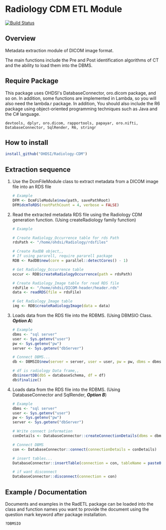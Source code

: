 # Radiology CDM ETL Module

[![Build Status](https://travis-ci.com/OHDSI/Radiology-CDM.svg?branch=master)](https://travis-ci.com/OHDSI/Radiology-CDM)



## Overview

Metadata extraction module of DICOM image format.

The main functions include the Pre and Post identification algorithms of CT and the ability to load them into the DBMS.

 

## Require Package

This package uses OHDSI's DatabaseConnector, oro.dicom package, and so on. In addition, some functions are implemented in Lambda, so you will also need the lambda.r package. In addition, You should also include the R6 package using object-oriented programming techniques such as Java and the C# language.

```
devtools, dplyr, oro.dicom, rapportools, papayar, oro.nifti, DatabaseConnector, SqlRender, R6, stringr
```



## How to install

```R
install_github("OHDSI/Radiology-CDM")
```



## Extraction sequence

1. Use the DcmFileModule class to extract metadata from a DICOM image file into an RDS file

   ```R
   # Example
   DFM <- DcmFileModule$new(path, savePathRoot)
   DFM$dcmToRDS(rootPathCount = 4, verbose = FALSE)
   ```

2. Read the extracted metadata RDS file using the Radiology CDM generation function. 
   (Using createRadiology family function)

   ```R
   # Example 
   
   # Create Radiology_Occurrence table for rds Path
   rdsPath <- "/home/ohdsi/Radiology/rdsfiles"
   
   # Create RadDB object,,
   # If using pararell, require pararell package
   RDB <- RadDB$new(core = parallel::detectCores() - 1)
   
   # Get Radiology_Occurrence table
   occur <- RDB$createRadiologyOccurrence(path = rdsPath)
   
   # Create Radiology_Image table for read RDS file
   rdsFile <- "/home/ohdsi/DICOM-header/header.rds"
   data <- readRDS(file = rdsFile)
   
   # Get Radiology_Image table
   img <- RDB$createRadiologyImage(data = data)
   ```

3. Loads data from the RDS file into the RDBMS. (Using DBMSIO Class. ***Option A***)

   ```R
   # Example
   dbms <- "sql server"
   user <- Sys.getenv("user")
   pw <- Sys.getenv("pw")
   server <- Sys.getenv("dbServer")
   
   # Connect DBMS...
   db <- DBMSIO$new(server = server, user = user, pw = pw, dbms = dbms)
   
   # df is radiology Data frame,,
   db$insertDB(dbS = databaseSchema, df = df)
   db$finalize()
   ```

4. Loads data from the RDS file into the RDBMS. (Using DatabaseConnector and SqlRender, ***Option B***)

   ```R
   # Example
   dbms <- "sql server"
   user <- Sys.getenv("user")
   pw <- Sys.getenv("pw")
   server <- Sys.getenv("dbServer")
   
   # Write connect information
   conDetails <- DatabaseConnector::createConnectionDetails(dbms = dbms, user = user, password = pw, server = server)
   
   # Connect DBMS
   con <- DatabaseConnector::connect(connectionDetails = conDetails)
   
   # insert tables...
   DatabaseConnector::insertTable(connection = con, tableName = paste0(databaseSchema, tbSchema), data = df)
   
   # if want disconnect
   DatabaseConnector::disconnect(connection = con)
   ```


## Example / Documentation

Documents and examples in the RadETL package can be loaded into the class and function names you want to provide the document using the question mark keyword after package installation.

```R
?DBMSIO
```

